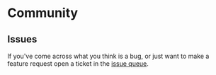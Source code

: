 Community
=======

## Issues

If you've come across what you think is a bug, or just want to make a feature request open a ticket in the [issue queue](https://github.com/leizongmin/js-xss/issues).
